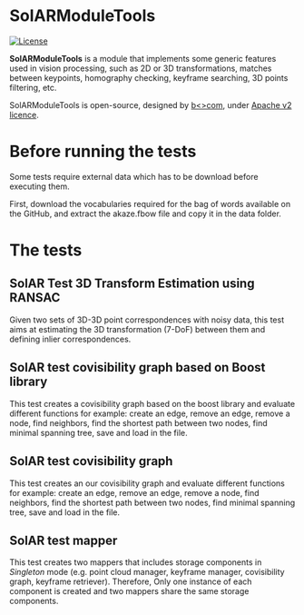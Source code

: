 # SolARModuleTools

[![License](https://img.shields.io/github/license/SolARFramework/SolARModuleTools?style=flat-square&label=License)](https://www.apache.org/licenses/LICENSE-2.0)

**SolARModuleTools** is a module that implements some generic features used in vision processing, such as 2D or 3D transformations, matches between keypoints, homography checking, keyframe searching, 3D points filtering, etc.

SolARModuleTools is open-source, designed by [b<>com](https://b-com.com/en), under [Apache v2 licence](https://www.apache.org/licenses/LICENSE-2.0).

# Before running the tests

Some tests require external data which has to be download before executing them.

First, download the vocabularies required for the bag of words available on the GitHub, and extract the akaze.fbow file and copy it in the data folder.


# The tests

## SolAR Test 3D Transform Estimation using RANSAC

Given two sets of 3D-3D point correspondences with noisy data, this test aims at estimating the 3D transformation (7-DoF) between them and defining inlier correspondences.

## SolAR test covisibility graph based on Boost library

This test creates a covisibility graph based on the boost library and evaluate different functions for example: create an edge, remove an edge, remove a node, find neighbors, find the shortest path between two nodes, find minimal spanning tree, save and load in the file.

## SolAR test covisibility graph

This test creates an our covisibility graph and evaluate different functions for example: create an edge, remove an edge, remove a node, find neighbors, find the shortest path between two nodes, find minimal spanning tree, save and load in the file.

## SolAR test mapper

This test creates two mappers that includes storage components in *Singleton* mode (e.g. point cloud manager, keyframe manager, covisibility graph, keyframe retriever). 
Therefore, Only one instance of each component is created and two mappers share the same storage components.